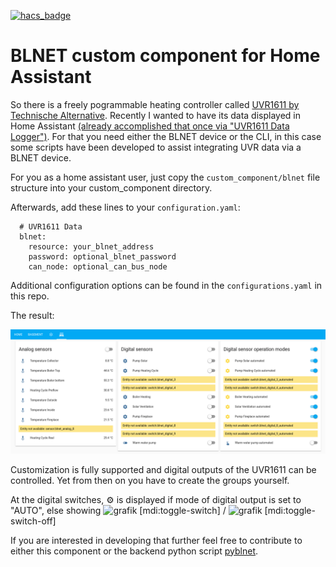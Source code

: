 [![hacs_badge](https://img.shields.io/badge/HACS-Custom-orange.svg)](https://github.com/custom-components/hacs)

# BLNET custom component for Home Assistant

So there is a freely pogrammable heating controller called [UVR1611 by Technische Alternative](https://www.ta.co.at/en/freely-programmable/uvr1611/). Recently I wanted to have its data displayed in Home Assistant [(already accomplished that once via "UVR1611 Data Logger")](https://community.home-assistant.io/t/hooking-up-the-uvr1611-data-logger-over-wifi/24499). For that you need either the BLNET device or the CLI, in this case some scripts have been developed to assist integrating UVR data via a BLNET device.

For you as a home assistant user, just copy the `custom_component/blnet` file structure into your custom_component directory.

Afterwards, add these lines to your `configuration.yaml`:

      # UVR1611 Data
      blnet:
        resource: your_blnet_address
        password: optional_blnet_password
        can_node: optional_can_bus_node

Additional configuration options can be found in the `configurations.yaml` in this repo.

The result:

![Configured groups containing all available BLNet-supplied sensors](screenshot_blnet.png)


Customization is fully supported and digital outputs of the UVR1611 can be controlled. Yet from then on you have to create the groups yourself.

At the digital switches, :gear: is displayed if mode of digital output is set to "AUTO", else showing ![grafik](https://materialdesignicons.com/api/download/icon/png/D1AD4F4E-3CFE-4F51-932D-D3942A26C418) [mdi:toggle-switch] / ![grafik](https://materialdesignicons.com/api/download/icon/png/A54ADA14-0917-432E-9288-3364FBAEBCE2) [mdi:toggle-switch-off] 

If you are interested in developing that further feel free to contribute to either this component or the backend python script [pyblnet](https://github.com/nielstron/pyblnet).
